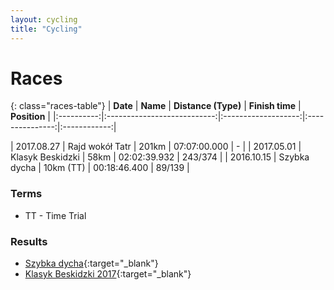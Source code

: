 ```yaml
---
layout: cycling
title: "Cycling"
---
```


# Races

{: class="races-table"}
|  **Date**  |           **Name**          | **Distance (Type)** | **Finish time** | **Position** |
|:----------:|:---------------------------:|:-------------------:|:---------------:|:------------:|
<!--| 2017.09.10 | Škoda Poznań Bike Challenge |     120km           |   00:00:00.000  |   000/000    |-->
| 2017.08.27 |       Rajd wokół Tatr       |     201km           |   07:07:00.000  |      -       |
| 2017.05.01 |       Klasyk Beskidzki      |      58km           |   02:02:39.932  |   243/374    |
| 2016.10.15 |         Szybka dycha        |      10km (TT)      |   00:18:46.400  |    89/139    |


### Terms

 * TT - Time Trial


### Results
 - [Szybka dycha](http://chronotex.pl/wp-content/uploads/Wyniki-OPEN-K.M-min.pdf){:target="_blank"}
 - [Klasyk Beskidzki 2017](https://system.timedo.pl/en/publiczny/wyniki/253/klasyk-beskidzki-2017){:target="_blank"}
 